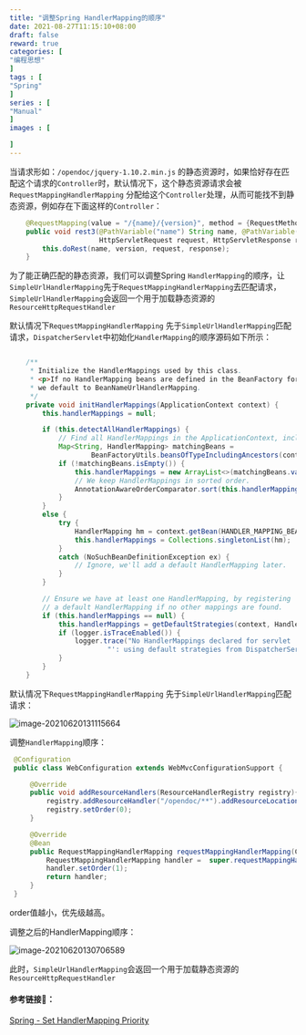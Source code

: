 ```yaml
---
title: "调整Spring HandlerMapping的顺序"
date: 2021-08-27T11:15:10+08:00
draft: false
reward: true
categories: [
"编程思想"
]
tags : [
"Spring"
]
series : [
"Manual"
]
images : [

]
---
```


[comment]: <> "# 调整Spring HandlerMapping的顺序"

当请求形如：`/opendoc/jquery-1.10.2.min.js` 的静态资源时，如果恰好存在匹配这个请求的`Controller`时，默认情况下，这个静态资源请求会被 `RequestMappingHandlerMapping` 分配给这个`Controller`处理，从而可能找不到静态资源，例如存在下面这样的`Controller`：

```java
    @RequestMapping(value = "/{name}/{version}", method = {RequestMethod.POST, RequestMethod.GET})
    public void rest3(@PathVariable("name") String name, @PathVariable("version") String version,
                      HttpServletRequest request, HttpServletResponse response) {
        this.doRest(name, version, request, response);
    }
```

为了能正确匹配的静态资源，我们可以调整Spring `HandlerMapping`的顺序，让`SimpleUrlHandlerMapping`先于`RequestMappingHandlerMapping`去匹配请求，`SimpleUrlHandlerMapping`会返回一个用于加载静态资源的`ResourceHttpRequestHandler`

默认情况下`RequestMappingHandlerMapping` 先于`SimpleUrlHandlerMapping`匹配请求，`DispatcherServlet`中初始化`HandlerMapping`的顺序源码如下所示：

```java

	/**
	 * Initialize the HandlerMappings used by this class.
	 * <p>If no HandlerMapping beans are defined in the BeanFactory for this namespace,
	 * we default to BeanNameUrlHandlerMapping.
	 */
	private void initHandlerMappings(ApplicationContext context) {
		this.handlerMappings = null;

		if (this.detectAllHandlerMappings) {
			// Find all HandlerMappings in the ApplicationContext, including ancestor contexts.
			Map<String, HandlerMapping> matchingBeans =
					BeanFactoryUtils.beansOfTypeIncludingAncestors(context, HandlerMapping.class, true, false);
			if (!matchingBeans.isEmpty()) {
				this.handlerMappings = new ArrayList<>(matchingBeans.values());
				// We keep HandlerMappings in sorted order.
				AnnotationAwareOrderComparator.sort(this.handlerMappings);
			}
		}
		else {
			try {
				HandlerMapping hm = context.getBean(HANDLER_MAPPING_BEAN_NAME, HandlerMapping.class);
				this.handlerMappings = Collections.singletonList(hm);
			}
			catch (NoSuchBeanDefinitionException ex) {
				// Ignore, we'll add a default HandlerMapping later.
			}
		}

		// Ensure we have at least one HandlerMapping, by registering
		// a default HandlerMapping if no other mappings are found.
		if (this.handlerMappings == null) {
			this.handlerMappings = getDefaultStrategies(context, HandlerMapping.class);
			if (logger.isTraceEnabled()) {
				logger.trace("No HandlerMappings declared for servlet '" + getServletName() +
						"': using default strategies from DispatcherServlet.properties");
			}
		}
	}
```

默认情况下`RequestMappingHandlerMapping` 先于`SimpleUrlHandlerMapping`匹配请求：

![image-20210620131115664](https://picgo.6and.ltd/img/image-20210620131115664.png)



调整`HandlerMapping`顺序：

```java
 @Configuration
 public class WebConfiguration extends WebMvcConfigurationSupport {

     @Override
     public void addResourceHandlers(ResourceHandlerRegistry registry){
         registry.addResourceHandler("/opendoc/**").addResourceLocations("/opendoc/");
         registry.setOrder(0);
     }

     @Override
     @Bean
     public RequestMappingHandlerMapping requestMappingHandlerMapping(ContentNegotiationManager contentNegotiationManager, FormattingConversionService conversionService, ResourceUrlProvider resourceUrlProvider) {
         RequestMappingHandlerMapping handler =  super.requestMappingHandlerMapping(contentNegotiationManager, conversionService, resourceUrlProvider);
         handler.setOrder(1);
         return handler;
     }
 }
```

order值越小，优先级越高。

调整之后的HandlerMapping顺序：

![image-20210620130706589](https://picgo.6and.ltd/img/image-20210620130706589.png)

此时，`SimpleUrlHandlerMapping`会返回一个用于加载静态资源的`ResourceHttpRequestHandler`



#### 参考链接🔗：

[Spring - Set HandlerMapping Priority](https://stackoverflow.com/questions/17374549/spring-set-handlermapping-priority)

